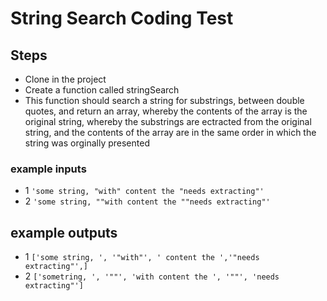 # String Search Coding Test

## Steps

- Clone in the project
- Create a function called stringSearch
- This function should search a string for substrings, between double quotes, and return an array, whereby the contents of the array is the original string, whereby the substrings are ectracted from the original string, and the contents of the array are in the same order in which the string was orginally presented

### example inputs

- 1 ``'some string, "with" content the "needs extracting"'``
- 2 ``'some string, ""with content the ""needs extracting"'``

## example outputs

- 1 ``['some string, ', '"with"', ' content the ','"needs extracting"',]``
- 2 ``['sometring, ', '""', 'with content the ', '""', 'needs extracting"']``
